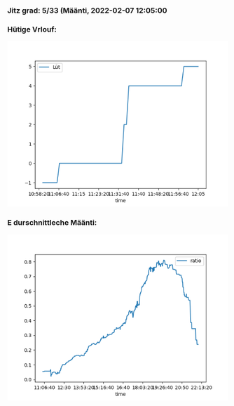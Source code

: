 ### Jitz grad: 5/33 (Määnti, 2022-02-07 12:05:00

### Hütige Vrlouf:
![Graph](Today.png)

### E durschnittleche Määnti:
![Graph](Määnti.png)